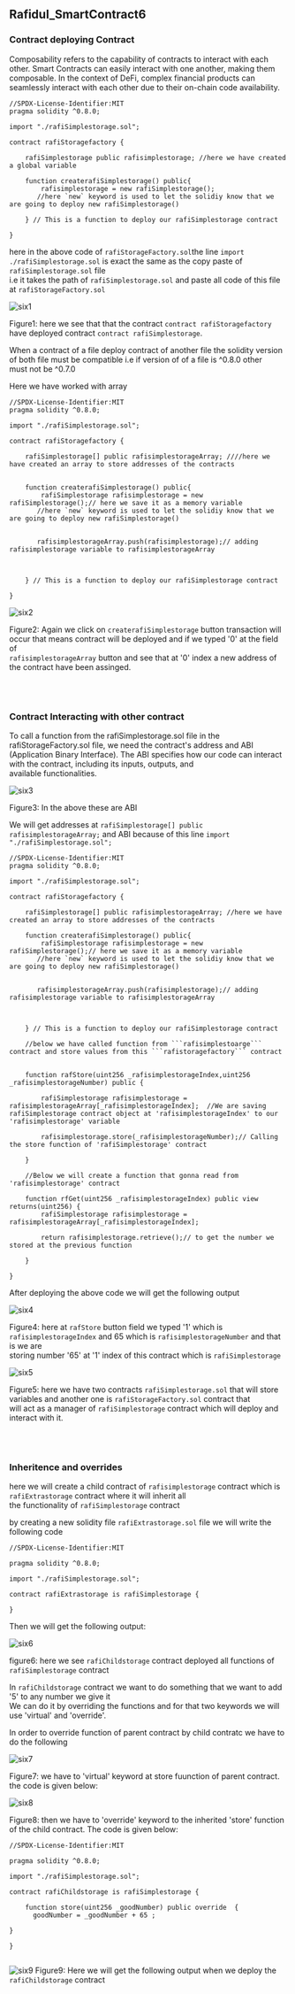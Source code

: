 ## Rafidul_SmartContract6
### Contract deploying Contract
Composability refers to the capability of contracts to interact with each other. Smart Contracts can easily interact with one another, making them composable. In the context of DeFi, complex financial products can seamlessly interact with each other due to their on-chain code availability.<br>
```
//SPDX-License-Identifier:MIT
pragma solidity ^0.8.0;

import "./rafiSimplestorage.sol";

contract rafiStoragefactory {

    rafiSimplestorage public rafisimplestorage; //here we have created a global variable

    function createrafiSimplestorage() public{
        rafisimplestorage = new rafiSimplestorage();
       //here `new` keyword is used to let the solidiy know that we are going to deploy new rafiSimplestorage()

    } // This is a function to deploy our rafiSimplestorage contract

}
```
here in the above code of ```rafiStorageFactory.sol```the line  ```import ./rafiSimplestorage.sol``` is exact the same as the copy paste of ```rafiSimplestorage.sol``` file<br>
i.e it takes the path of ```rafiSimplestorage.sol``` and paste all code of this file at ```rafiStorageFactory.sol```


![six1](https://github.com/MdRafidulIslam/rafi_smart-contract-6/assets/86659473/c97b6970-d177-4449-b979-b2170581e7df)

Figure1: here we see that that the contract ```contract rafiStoragefactory``` have deployed contract ```contract rafiSimplestorage```.

When a contract of a file deploy contract of another file the solidity version of both file must be compatible i.e if version of of a file is ^0.8.0 other <br>
must not be ^0.7.0<br>


Here we have worked with array

```
//SPDX-License-Identifier:MIT
pragma solidity ^0.8.0;

import "./rafiSimplestorage.sol";

contract rafiStoragefactory {

    rafiSimplestorage[] public rafisimplestorageArray; ////here we have created an array to store addresses of the contracts


    function createrafiSimplestorage() public{
        rafiSimplestorage rafisimplestorage = new rafiSimplestorage();// here we save it as a memory variable
       //here `new` keyword is used to let the solidiy know that we are going to deploy new rafiSimplestorage()


       rafisimplestorageArray.push(rafisimplestorage);// adding rafisimplestorage variable to rafisimplestorageArray



    } // This is a function to deploy our rafiSimplestorage contract

}

```


![six2](https://github.com/MdRafidulIslam/rafi_smart-contract-6/assets/86659473/825b5838-2ced-4804-9acd-46351f8919f1)

Figure2: Again we click on ```createrafiSimplestorage``` button transaction will occur that means contract will be deployed and if we typed '0' at the field of <br> ```rafisimplestorageArray``` button and see that at '0' index a new address of the contract have been assinged.



<br><br>



### Contract Interacting with other contract

To call a function from the rafiSimplestorage.sol file in the rafiStorageFactory.sol file, we need the contract's address and ABI<br> (Application Binary Interface). The ABI specifies how our code can interact with the contract, including its inputs, outputs, and<br> available functionalities.



![six3](https://github.com/MdRafidulIslam/rafi_smart-contract-6/assets/86659473/7b3c5402-fa8a-488e-a43f-0fa192157528)

Figure3: In the above these are ABI

We will get addresses at ```rafiSimplestorage[] public rafisimplestorageArray;``` and ABI because of this line ```import "./rafiSimplestorage.sol";```


```
//SPDX-License-Identifier:MIT
pragma solidity ^0.8.0;

import "./rafiSimplestorage.sol";

contract rafiStoragefactory {

    rafiSimplestorage[] public rafisimplestorageArray; //here we have created an array to store addresses of the contracts

    function createrafiSimplestorage() public{
        rafiSimplestorage rafisimplestorage = new rafiSimplestorage();// here we save it as a memory variable
       //here `new` keyword is used to let the solidiy know that we are going to deploy new rafiSimplestorage()


       rafisimplestorageArray.push(rafisimplestorage);// adding rafisimplestorage variable to rafisimplestorageArray



    } // This is a function to deploy our rafiSimplestorage contract
   
    //below we have called function from ```rafisimplestoarge``` contract and store values from this ```rafistoragefactory``` contract


    function rafStore(uint256 _rafisimplestorageIndex,uint256 _rafisimplestorageNumber) public {

        rafiSimplestorage rafisimplestorage =  rafisimplestorageArray[_rafisimplestorageIndex];  //We are saving rafiSimplestorage contract object at 'rafisimplestorageIndex' to our 'rafisimplestorage' variable

        rafisimplestorage.store(_rafisimplestorageNumber);// Calling the store function of 'rafiSimplestorage' contract

    }

    //Below we will create a function that gonna read from 'rafisimplestorage' contract

    function rfGet(uint256 _rafisimplestorageIndex) public view returns(uint256) {
        rafiSimplestorage rafisimplestorage =  rafisimplestorageArray[_rafisimplestorageIndex];

        return rafisimplestorage.retrieve();// to get the number we stored at the previous function

    }

}

```

After deploying the above code we will get the following output


![six4](https://github.com/MdRafidulIslam/rafi_smart-contract-6/assets/86659473/fca854a7-5250-44f1-bdb1-e51e41a8df96)

Figure4: here at ```rafStore``` button field we typed '1' which is ```rafisimplestorageIndex``` and 65 which is ```rafisimplestorageNumber``` and that is we are<br>
storing number '65' at '1' index of this contract which is ```rafiSimplestorage```

![six5](https://github.com/MdRafidulIslam/rafi_smart-contract-6/assets/86659473/afc5ec1b-e823-437b-9263-0a7228aa3743)

Figure5: here we have two contracts ```rafiSimplestorage.sol``` that will store variables and another one is ```rafiStorageFactory.sol``` contract that<br>
will act as a manager of ```rafiSimplestorage``` contract which will deploy and interact with it.


<br><br>




### Inheritence and overrides

here we will create a child contract of ```rafisimplestorage``` contract which is ```rafiExtrastorage``` contract where it will inherit all <br>
the functionality of ```rafiSimplestorage``` contract<br>

by creating a new solidity file ```rafiExtrastorage.sol``` file we will write the following code

```
//SPDX-License-Identifier:MIT

pragma solidity ^0.8.0;

import "./rafiSimplestorage.sol";

contract rafiExtrastorage is rafiSimplestorage {

}

```


Then we will get the following output:

![six6](https://github.com/MdRafidulIslam/rafi_smart-contract-6/assets/86659473/f52322db-a919-415c-9bcd-5a0ac27fbfc6)

figure6: here we see ```rafiChildstorage``` contract deployed all functions of ```rafiSimplestorage``` contract

In ```rafiChildstorage``` contract we want to do something that we want to add '5' to any number we give it<br>
We can do it by overriding the functions and for that two keywords we will use 'virtual' and 'override'.

In order to override function of parent contract by child contratc we have to do the following<br>


![six7](https://github.com/MdRafidulIslam/rafi_smart-contract-6/assets/86659473/e865fe1a-242a-43a0-a1db-894690c459b3)

Figure7: we have to 'virtual' keyword at store fuunction of parent contract. the code is given below:



![six8](https://github.com/MdRafidulIslam/rafi_smart-contract-6/assets/86659473/317ea00d-7bbe-402d-887b-33d61786586d)


Figure8: then we have to 'override' keyword to the inherited 'store' function of the child contract. The code is given below:

```
//SPDX-License-Identifier:MIT

pragma solidity ^0.8.0;

import "./rafiSimplestorage.sol";

contract rafiChildstorage is rafiSimplestorage {

    function store(uint256 _goodNumber) public override  {
      goodNumber = _goodNumber + 65 ;

}

}


```

![six9](https://github.com/MdRafidulIslam/rafi_smart-contract-6/assets/86659473/4bb0c566-c6f0-4964-86ff-1d4a8712b4b9)
Figure9: Here we will get the following output when we deploy the ```rafiChildstorage``` contract
